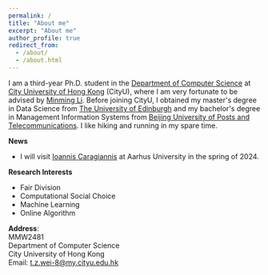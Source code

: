 ```yaml
---
permalink: /
title: "About me"
excerpt: "About me"
author_profile: true
redirect_from: 
  - /about/
  - /about.html
---
```


I am a third-year Ph.D. student in the [Department of Computer Science](https://www.cs.cityu.edu.hk) at [City University of Hong Kong](https://www.cityu.edu.hk) (CityU), where I am very fortunate to be advised by [Minming Li](https://www.cs.cityu.edu.hk/~minmli/). Before joining CityU, I obtained my master's degree in Data Science from [The University of Edinburgh](https://www.ed.ac.uk) and my bachelor's degree in Management Information Systems from [Beijing University of Posts and Telecommunications](https://www.bupt.edu.cn). I like hiking and running in my spare time.

**News**
* I will visit [Ioannis Caragiannis](https://cs.au.dk/~iannis/) at Aarhus University in the spring of 2024.


**Research Interests**
* Fair Division
* Computational Social Choice
* Machine Learning
* Online Algorithm


**Address**:
<br>MMW2481<br>Department of Computer Science<br>City University of Hong Kong<br>Email: t.z.wei-8@my.cityu.edu.hk
